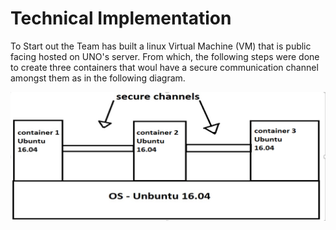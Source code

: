 # Technical Implementation

To Start out the Team has built a linux Virtual Machine (VM) that is public facing hosted on UNO's server. From which, the following steps were done to create three containers that woul have a secure communication channel amongst them as in the following diagram.

![senario1](/Diagrams/senario1.png "Senario 1")
